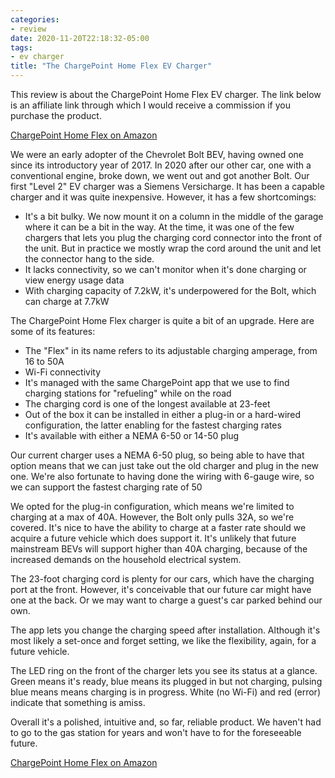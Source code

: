 ```yaml
---
categories:
- review
date: 2020-11-20T22:18:32-05:00
tags:
- ev charger
title: "The ChargePoint Home Flex EV Charger"
---
```

This review is about the ChargePoint Home Flex EV charger.  The link below is an affiliate link through which I would receive a commission if you purchase the product.

[ChargePoint Home Flex on Amazon](https://www.amazon.com/gp/product/B07WXZDHGV/ref=as_li_tl?ie=UTF8&camp=1789&creative=9325&creativeASIN=B07WXZDHGV&linkCode=as2&tag=yentrorg-20&linkId=9ef08c1c426a3f3163e456866799481b)

We were an early adopter of the Chevrolet Bolt BEV, having owned one since its introductory year of 2017.  In 2020 after our other car, one with a conventional engine, broke down, we went out and got another Bolt.  Our first "Level 2" EV charger was a Siemens Versicharge.  It has been a capable charger and it was quite inexpensive.  However, it has a few shortcomings:
- It's a bit bulky.  We now mount it on a column in the middle of the garage where it can be a bit in the way.  At the time, it was one of the few chargers that lets you plug the charging cord connector into the front of the unit.  But in practice we mostly wrap the cord around the unit and let the connector hang to the side.
- It lacks connectivity, so we can't monitor when it's done charging or view energy usage data
- With charging capacity of 7.2kW, it's underpowered for the Bolt, which can charge at 7.7kW

The ChargePoint Home Flex charger is quite a bit of an upgrade.  Here are some of its features:
- The "Flex" in its name refers to its adjustable charging amperage, from 16 to 50A
- Wi-Fi connectivity 
- It's managed with the same ChargePoint app that we use to find charging stations for "refueling" while on the road
- The charging cord is one of the longest available at 23-feet
- Out of the box it can be installed in either a plug-in or a hard-wired configuration, the latter enabling for the fastest charging rates
- It's available with either a NEMA 6-50 or 14-50 plug

Our current charger uses a NEMA 6-50 plug, so being able to have that option means that we can just take out the old charger and plug in the new one.  We're also fortunate to having done the wiring with 6-gauge wire, so we can support the fastest charging rate of 50

We opted for the plug-in configuration, which means we're limited to charging at a max of 40A.  However, the Bolt only pulls 32A, so we're covered.  It's nice to have the ability to charge at a faster rate should we acquire a future vehicle which does support it.  It's unlikely that future mainstream BEVs will support higher than 40A charging, because of the increased demands on the household electrical system.

The 23-foot charging cord is plenty for our cars, which have the charging port at the front.  However, it's conceivable that our future car might have one at the back.  Or we may want to charge a guest's car parked behind our own.

The app lets you change the charging speed after installation.  Although it's most likely a set-once and forget setting, we like the flexibility, again, for a future vehicle.

The LED ring on the front of the charger lets you see its status at a glance.  Green means it's ready, blue means its plugged in but not charging, pulsing blue means means charging is in progress.  White (no Wi-Fi) and red (error) indicate that something is amiss.

Overall it's a polished, intuitive and, so far, reliable product.  We haven't had to go to the gas station for years and won't have to for the foreseeable future.

[ChargePoint Home Flex on Amazon](https://www.amazon.com/gp/product/B07WXZDHGV/ref=as_li_tl?ie=UTF8&camp=1789&creative=9325&creativeASIN=B07WXZDHGV&linkCode=as2&tag=yentrorg-20&linkId=9ef08c1c426a3f3163e456866799481b)